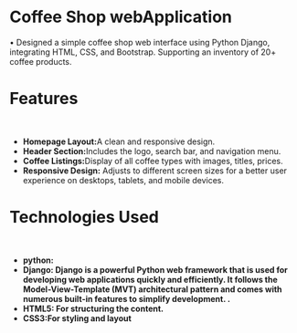 <h1><br>Coffee Shop webApplication</br></h1>
•	Designed a simple coffee shop web interface using Python Django, integrating HTML, CSS, and Bootstrap. Supporting an inventory of 20+ coffee products.
<br>
<h1>Features</h1>
<br>
<ul>
  <li>
    <b>Homepage Layout:</b>A clean and responsive design.
  </li>
  <li>
    <b>Header Section:</b>Includes the logo, search bar, and navigation menu.
  </li>
  <li>
    <b>Coffee Listings:</b>Display of all coffee types with images, titles, prices.
  </li>
  <li>
    <b>Responsive Design:</b> Adjusts to different screen sizes for a better user experience on desktops, tablets, and mobile devices.
  </li>
</ul>

<h1>Technologies Used</h1>
<br>
<ul>
  <li>
    <b>python:<b>
  </li>
      <li>
    <b>Django:<b> Django is a powerful Python web framework that is used for developing web applications quickly and efficiently. It follows the Model-View-Template (MVT) architectural pattern and comes with numerous built-in features to simplify development. .
  </li>
  <li>
    <b>HTML5:<b> For structuring the content.
  </li>
  <li>
    <b>CSS3:</b>For styling and layout
  </li>
    
</ul>



